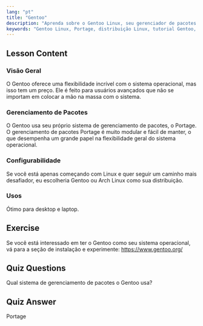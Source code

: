 ```yaml
---
lang: "pt"
title: "Gentoo"
description: "Aprenda sobre o Gentoo Linux, seu gerenciador de pacotes Portage e sua alta configurabilidade. Descubra se esta distro flexível é ideal para sua jornada avançada no Linux."
keywords: "Gentoo Linux, Portage, distribuição Linux, tutorial Gentoo, Linux para iniciantes, guia Linux, configurabilidade Gentoo"
---
```


## Lesson Content

### Visão Geral

O Gentoo oferece uma flexibilidade incrível com o sistema operacional, mas isso tem um preço. Ele é feito para usuários avançados que não se importam em colocar a mão na massa com o sistema.

### Gerenciamento de Pacotes

O Gentoo usa seu próprio sistema de gerenciamento de pacotes, o Portage. O gerenciamento de pacotes Portage é muito modular e fácil de manter, o que desempenha um grande papel na flexibilidade geral do sistema operacional.

### Configurabilidade

Se você está apenas começando com Linux e quer seguir um caminho mais desafiador, eu escolheria Gentoo ou Arch Linux como sua distribuição.

### Usos

Ótimo para desktop e laptop.

## Exercise

Se você está interessado em ter o Gentoo como seu sistema operacional, vá para a seção de instalação e experimente: <https://www.gentoo.org/>

## Quiz Questions

Qual sistema de gerenciamento de pacotes o Gentoo usa?

## Quiz Answer

Portage
